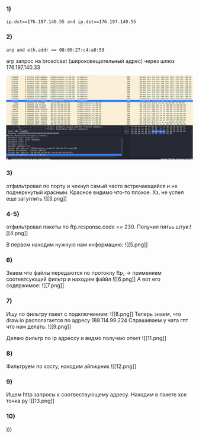 ### 1) 

```
ip.dst==176.197.140.55 and ip.dst==176.197.140.55
```


### 2)
```
arp and eth.addr == 08:00:27:c4:a8:59
```

arp запрос на broadcast (широковещательный адрес) через шлюз 176.197.140.33

![](2.png)

### 3)
отфильтровал по порту и чекнул самый часто встречающийся и не подчеркнутый красным. Красное видимо что-то плохое. Хз, не успел еще загуглить
![[3.png]]

### 4-5)
отфильтровал пакеты по ftp.response.code == 230. Получил пятьь штук:![[4.png]]

В первом находим нужную нам информацию:
![[5.png]]

### 6)
Знаем что файлы передаются по протоклу ftp, -> применяем соотевтсующий фильтр и находим файйл
![[6.png]]
А вот его содержимое:
![[7.png]]

### 7)
Ищу по фильтру пакет с подключением:
![[8.png]]
Теперь знаем, что draw.io располагается по адресу 188.114.99.224
Спрашиваем у чата гпт что нам делать:
![[9.png]]

Делаю фильтр по ip адрессу и видмо получаю ответ
![[11.png]]

### 8)
Фильтруем по хосту, находим айпишник
![[12.png]]
### 9)
Ищем http запросы к соотвествующему адресу. Находим в пакете хсе точка ру
![[13.png]]
### 10)
)))
